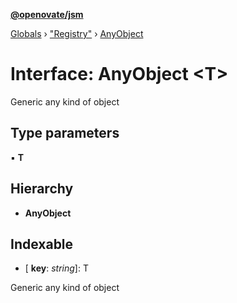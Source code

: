 **[@openovate/jsm](../README.md)**

[Globals](../globals.md) › [&quot;Registry&quot;](../modules/_registry_.md) › [AnyObject](_registry_.anyobject.md)

# Interface: AnyObject <**T**>

Generic any kind of object

## Type parameters

▪ **T**

## Hierarchy

* **AnyObject**

## Indexable

* \[ **key**: *string*\]: T

Generic any kind of object